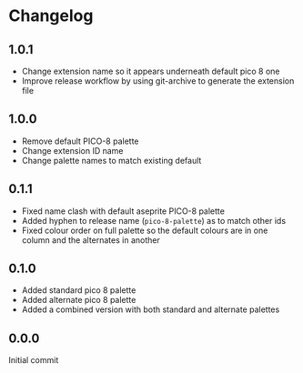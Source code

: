 # Changelog

## 1.0.1
- Change extension name so it appears underneath default pico 8 one
- Improve release workflow by using git-archive to generate the
extension file

## 1.0.0
- Remove default PICO-8 palette
- Change extension ID name
- Change palette names to match existing default

## 0.1.1
- Fixed name clash with default aseprite PICO-8 palette
- Added hyphen to release name (`pico-8-palette`) as to match other ids
- Fixed colour order on full palette so the default colours are in one column
and the alternates in another

## 0.1.0
- Added standard pico 8 palette
- Added alternate pico 8 palette
- Added a combined version with both standard and alternate palettes

## 0.0.0
Initial commit

